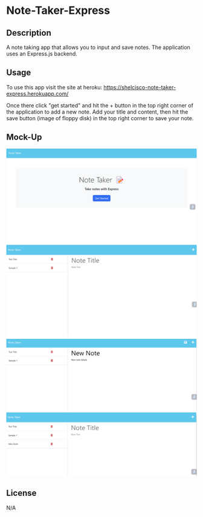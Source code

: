 # Note-Taker-Express

## Description
A note taking app that allows you to input and save notes. The application uses an Express.js backend. 

## Usage

To use this app visit the site at heroku: https://shelcisco-note-taker-express.herokuapp.com/ 

Once there click "get started" and hit the + button in the top right corner of the application to add a new note. Add your title and content, then hit the save button (image of floppy disk) in the top right corner to save your note. 

## Mock-Up
![](https://github.com/Shelcisco/Note-Taker-Express/blob/main/assets/Screenshot1.png)
![](https://github.com/Shelcisco/Note-Taker-Express/blob/main/assets/Screenshot2.png)
![](https://github.com/Shelcisco/Note-Taker-Express/blob/main/assets/Screenshot3.png)
![](https://github.com/Shelcisco/Note-Taker-Express/blob/main/assets/Screenshot4.png)

## License
N/A
